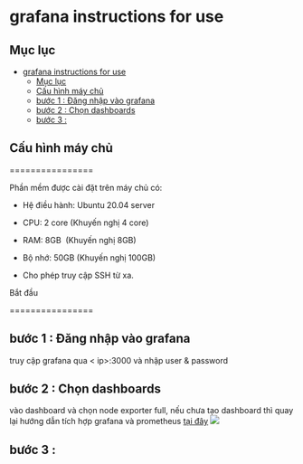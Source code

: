 # grafana instructions for use

## Mục lục

- [grafana instructions for use](#grafana-instructions-for-use)
  - [Mục lục](#mục-lục)
  - [Cấu hình máy chủ](#cấu-hình-máy-chủ)
  - [bước 1 : Đăng nhập vào grafana](#bước-1--đăng-nhập-vào-grafana)
  - [bước 2 : Chọn dashboards](#bước-2--chọn-dashboards)
  - [bước 3 :](#bước-3-)


## Cấu hình máy chủ
================

Phần mềm được cài đặt trên máy chủ có:

- Hệ điều hành: Ubuntu 20.04 server

- CPU: 2 core (Khuyến nghị 4 core)

- RAM: 8GB  (Khuyến nghị 8GB)

- Bộ nhớ: 50GB (Khuyến nghị 100GB)

- Cho phép truy cập SSH từ xa.

Bắt đầu

================

## bước 1 : Đăng nhập vào grafana
truy cập grafana qua < ip>:3000 và nhập user & password

## bước 2 : Chọn dashboards
vào dashboard và chọn node exporter full, nếu chưa tạo dashboard thì quay lại hướng dẫn tích hợp grafana và prometheus [tại đây]()
![](https://lh7-us.googleusercontent.com/docsz/AD_4nXdJqAYyY2gk8rC7x3SUgaJ6ZKQFinV2DnfD8_HNCQuO_GtABkxccocufDHkP6OpWwVDqm526NPRsAIPrvQQJFQGEJXud7SrPeCa3Z4Mc5XZHqDRHk8sCyFcMQ9i_r-pfVfHS2-SvRERx7JO_AbMRGe1qrY?key=nwNavL48G3n2fL_d6mH3Wg)

## bước 3 : 